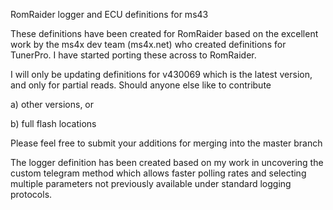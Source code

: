 RomRaider logger and ECU definitions for ms43

These definitions have been created for RomRaider based on the excellent work by the ms4x dev team (ms4x.net) who created definitions for TunerPro. I have started porting these across to RomRaider.

I will only be updating definitions for v430069 which is the latest version, and only for partial reads.
Should anyone else like to contribute

a) other versions, or

b) full flash locations

Please feel free to submit your additions for merging into the master branch

The logger definition has been created based on my work in uncovering the custom telegram method which allows faster polling rates and selecting multiple parameters not previously available under standard logging protocols.
